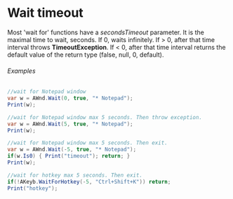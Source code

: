 ﻿---
uid: wait_timeout
---

# Wait timeout

Most 'wait for' functions have a *secondsTimeout* parameter. It is the maximal time to wait, seconds. If 0, waits infinitely. If > 0, after that time interval throws **TimeoutException**. If < 0, after that time interval returns the default value of the return type (false, null, 0, default).

###### Examples
```csharp
//wait for Notepad window
var w = AWnd.Wait(0, true, "* Notepad");
Print(w);

//wait for Notepad window max 5 seconds. Then throw exception.
var w = AWnd.Wait(5, true, "* Notepad");
Print(w);

//wait for Notepad window max 5 seconds. Then exit.
var w = AWnd.Wait(-5, true, "* Notepad");
if(w.Is0) { Print("timeout"); return; }
Print(w);

//wait for hotkey max 5 seconds. Then exit.
if(!AKeyb.WaitForHotkey(-5, "Ctrl+Shift+K")) return;
Print("hotkey");
```
